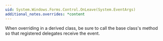 ```yaml
---
uid: System.Windows.Forms.Control.OnLeave(System.EventArgs)
additional_notes.overrides: *content
---
```


<p>When overriding <xref href="System.Windows.Forms.Control.OnLeave(System.EventArgs)"></xref> in a derived class, be sure to call the base class's <xref href="System.Windows.Forms.Control.OnLeave(System.EventArgs)"></xref> method so that registered delegates receive the event.</p>


